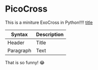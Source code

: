 # PicoCross

This is a miniture ExoCross in Python!!!! [title](https://www.example.com)


| Syntax | Description |
| ----------- | ----------- |
| Header | Title |
| Paragraph | Text |

That is so funny! :joy: